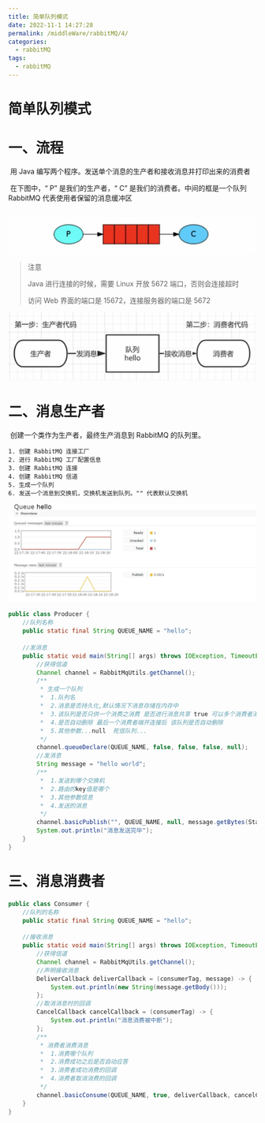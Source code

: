 ```yaml
---
title: 简单队列模式
date: 2022-11-1 14:27:28
permalink: /middleWare/rabbitMQ/4/
categories:
  - rabbitMQ
tags:
  - rabbitMQ
---
```


# 简单队列模式

# 一、流程

​		用 Java 编写两个程序。发送单个消息的生产者和接收消息并打印出来的消费者

​		在下图中，“ P” 是我们的生产者，“ C” 是我们的消费者。中间的框是一个队列 RabbitMQ 代表使用者保留的消息缓冲区

​	![image](assets/简单队列模式.png)

> 注意
>
> Java 进行连接的时候，需要 Linux 开放 5672 端口，否则会连接超时
>
> 访问 Web 界面的端口是 15672，连接服务器的端口是 5672

![简单队列](assets/简单队列.png)

# 二、消息生产者

​		创建一个类作为生产者，最终生产消息到 RabbitMQ 的队列里。

```
1. 创建 RabbitMQ 连接工厂
2. 进行 RabbitMQ 工厂配置信息
3. 创建 RabbitMQ 连接
4. 创建 RabbitMQ 信道
5. 生成一个队列
6. 发送一个消息到交换机，交换机发送到队列。"" 代表默认交换机
```

![image](assets/简单队列消息生产者.png)

```java
public class Producer {
    //队列名称
    public static final String QUEUE_NAME = "hello";

    //发消息
    public static void main(String[] args) throws IOException, TimeoutException {
        //获得信道
		Channel channel = RabbitMqUtils.getChannel();
        /**
         * 生成一个队列
         *  1.队列名
         *  2.消息是否持久化,默认情况下消息存储在内存中
         *  3.该队列是否只供一个消费之消费 是否进行消息共享 true 可以多个消费者消费 ,false 只能一个消费者消费
         *  4.是否自动删除 最后一个消费者端开连接后 该队列是否自动删除
         *  5.其他参数...null  死信队列...
         */
        channel.queueDeclare(QUEUE_NAME, false, false, false, null);
        //发消息
        String message = "hello world";
        /**
         *  1.发送到哪个交换机
         *  2.路由的key值是哪个
         *  3.其他参数信息
         *  4.发送的消息
         */
        channel.basicPublish("", QUEUE_NAME, null, message.getBytes(StandardCharsets.UTF_8));
        System.out.println("消息发送完毕");
    }
}
```

# 三、消息消费者

```java
public class Consumer {
    //队列的名称
    public static final String QUEUE_NAME = "hello";

    //接收消息
    public static void main(String[] args) throws IOException, TimeoutException {
        //获得信道
		Channel channel = RabbitMqUtils.getChannel();
        //声明接收消息
        DeliverCallback deliverCallback = (consumerTag, message) -> {
            System.out.println(new String(message.getBody()));
        };
        //取消消息时的回调
        CancelCallback cancelCallback = (consumerTag) -> {
            System.out.println("消息消费被中断");
        };
        /**
         * 消费者消费消息
         *  1.消费哪个队列
         *  2.消费成功之后是否自动应答
         *  3.消费者成功消费的回调
         *  4.消费者取消消费的回调
         */
        channel.basicConsume(QUEUE_NAME, true, deliverCallback, cancelCallback);
    }
}
```

